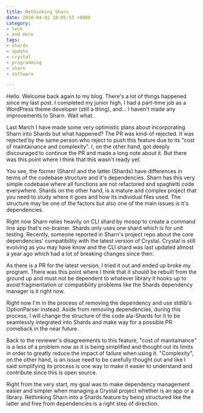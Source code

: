 ```yaml
---
title: Rethinking Sharn
date: 2018-04-02 18:05:53 +0800
category:
- tech
- and more
tags:
- shards
- update
- crystal
- programming
- sharn
- software

---
```

Hello. Welcome back again to my blog. There's a lot of things happened since my last post. I completed my junior high, I had a part-time job as a WordPress theme developer (still a thing), and... I haven't made any improvements to Sharn. Wait what.

Last March I have made some very optimistic plans about incorporating Sharn into Shards but what happened? The PR was kind-of rejected. It was rejected by the same person who reject to push this feature due to its "cost of maintainance and complexity". I, on the other hand, got deeply discouraged to continue the PR and made a long note about it. But there was this point where I think that this wasn't ready yet.

You see, the former (Sharn) and the latter (Shards) have differences in terms of the codebase structure and it's dependencies. Sharn has this very simple codebase where all functions are not refactored and spaghetti code everywhere. Shards on the other hand, is a mature and complex project that you need to study where it goes and how its individual files used. The structure may be one of the factors but also one of the main issues is it's dependencies.

Right now Sharn relies heavily on CLI shard by mosop to create a command line app that's no-brainer. Shards only uses one shard which is for unit testing. Recently, someone reported in Sharn's project repo about the core dependencies' compatibility with the latest version of Crystal. Crystal is still evolving as you may have know and the CLI shard was last updated almost a year ago which had a lot of breaking changes since then. 

As there is a PR for the latest version, I tried it out and ended up broke my program. There was this point where I think that it should be rebuilt from the ground up and must not be dependent to whatever library it hooks up to avoid fragmentation or compatibility problems like the Shards dependency manager is it right now.

Right now I'm in the process of removing the dependency and use stdlib's OptionParser instead. Aside from removing dependencies, during this process, I will change the structure of the code ala-Shards for it to be seamlessly integrated into Shards and  make way for a possible PR comeback in the near future.

Back to the reviewer's disagreements to this feature, "cost of maintainance" is a less of a problem now as it is being simplified and thought out its limits in order to greatly reduce the impact of failure when using it. "Complexity", on the other hand, is an issue need to be carefully thought out and like I said simplifying its process is one way to make it easier to understand and contribute since this is open source.

Right from the very start, my goal was to make dependency management easier and simpler when managing a Crystal project whether is an app or a library. Rethinking Sharn into a Shards feature by being structured like the latter and free from dependencies is a right step of direction.